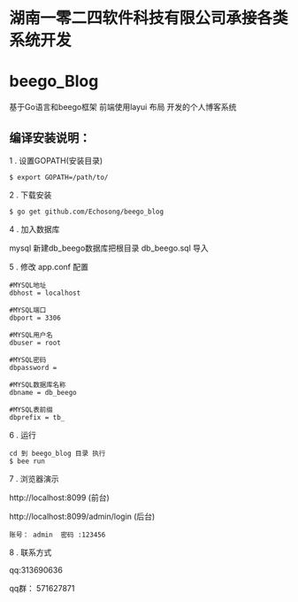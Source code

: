 # 湖南一零二四软件科技有限公司承接各类系统开发

# beego_Blog

基于Go语言和beego框架 前端使用layui 布局 开发的个人博客系统

## 编译安装说明：

1 . 设置GOPATH(安装目录)

    $ export GOPATH=/path/to/


2 . 下载安装

    $ go get github.com/Echosong/beego_blog

4 . 加入数据库

   mysql 新建db_beego数据库把根目录 db_beego.sql 导入

5 . 修改 app.conf 配置

    #MYSQL地址
    dbhost = localhost

    #MYSQL端口
    dbport = 3306

    #MYSQL用户名
    dbuser = root

    #MYSQL密码
    dbpassword =

    #MYSQL数据库名称
    dbname = db_beego

    #MYSQL表前缀
    dbprefix = tb_

 6 . 运行

    cd 到 beego_blog 目录 执行
    $ bee run

 7 . 浏览器演示

http://localhost:8099 (前台)

http://localhost:8099/admin/login (后台)





    账号： admin  密码 :123456

 8 . 联系方式

  qq:313690636
  
  qq群： 571627871


